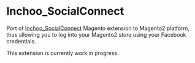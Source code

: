 Inchoo_SocialConnect
======================

Port of [Inchoo_SocialConnect](https://github.com/Marko-M/Inchoo_SocialConnect) Magento extension to Magento2 platform, thus allowing you to log into your Magento2 store using your Facebook credentials.

This extension is currently work in progress.
